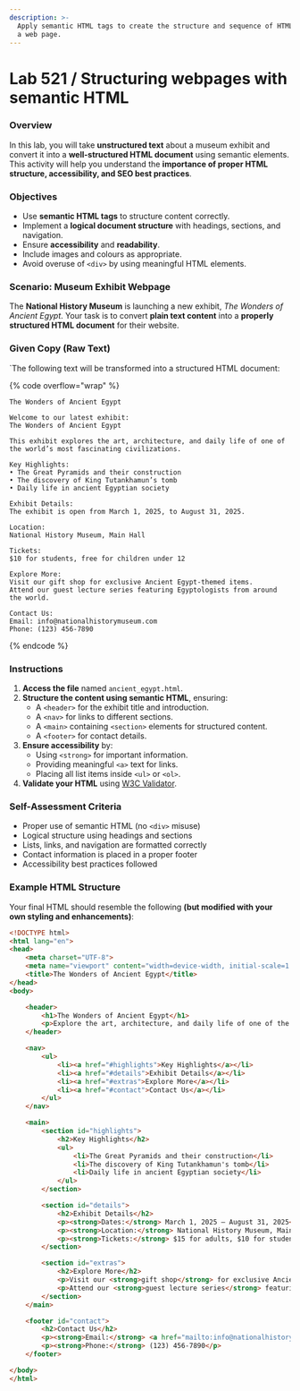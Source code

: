 ```yaml
---
description: >-
  Apply semantic HTML tags to create the structure and sequence of HTML tags on
  a web page.
---
```


# Lab 521 / Structuring webpages with semantic HTML

### Overview <a href="#overview" id="overview"></a>

In this lab, you will take **unstructured text** about a museum exhibit and convert it into a **well-structured HTML document** using semantic elements. This activity will help you understand the **importance of proper HTML structure, accessibility, and SEO best practices**.

### Objectives <a href="#objectives" id="objectives"></a>

* Use **semantic HTML tags** to structure content correctly.
* Implement a **logical document structure** with headings, sections, and navigation.
* Ensure **accessibility** and **readability**.
* Include images and colours as appropriate.
* Avoid overuse of `<div>` by using meaningful HTML elements.

### Scenario: Museum Exhibit Webpage <a href="#scenario-museum-exhibit-webpage" id="scenario-museum-exhibit-webpage"></a>

The **National History Museum** is launching a new exhibit, _The Wonders of Ancient Egypt_. Your task is to convert **plain text content** into a **properly structured HTML document** for their website.

### Given Copy (Raw Text) <a href="#given-copy-raw-text" id="given-copy-raw-text"></a>

\`The following text will be transformed into a structured HTML document:

{% code overflow="wrap" %}
```
The Wonders of Ancient Egypt

Welcome to our latest exhibit:
The Wonders of Ancient Egypt

This exhibit explores the art, architecture, and daily life of one of the world’s most fascinating civilizations.

Key Highlights:
• The Great Pyramids and their construction
• The discovery of King Tutankhamun’s tomb
• Daily life in ancient Egyptian society

Exhibit Details:
The exhibit is open from March 1, 2025, to August 31, 2025.

Location:
National History Museum, Main Hall

Tickets: 
$10 for students, free for children under 12

Explore More:
Visit our gift shop for exclusive Ancient Egypt-themed items.
Attend our guest lecture series featuring Egyptologists from around the world.

Contact Us:
Email: info@nationalhistorymuseum.com
Phone: (123) 456-7890
```
{% endcode %}

### Instructions <a href="#instructions" id="instructions"></a>

1. **Access the file** named `ancient_egypt.html`.
2. **Structure the content using semantic HTML**, ensuring:
   * A `<header>` for the exhibit title and introduction.
   * A `<nav>` for links to different sections.
   * A `<main>` containing `<section>` elements for structured content.
   * A `<footer>` for contact details.
3. **Ensure accessibility** by:
   * Using `<strong>` for important information.
   * Providing meaningful `<a>` text for links.
   * Placing all list items inside `<ul>` or `<ol>`.
4. **Validate your HTML** using [W3C Validator](https://validator.w3.org/).

### Self-Assessment Criteria <a href="#self-assessment-criteria" id="self-assessment-criteria"></a>

* Proper use of semantic HTML (no `<div>` misuse)
* Logical structure using headings and sections
* Lists, links, and navigation are formatted correctly
* Contact information is placed in a proper footer
* Accessibility best practices followed

### Example HTML Structure <a href="#example-html-structure" id="example-html-structure"></a>

Your final HTML should resemble the following **(but modified with your own styling and enhancements)**:

```html
<!DOCTYPE html>
<html lang="en">
<head>
    <meta charset="UTF-8">
    <meta name="viewport" content="width=device-width, initial-scale=1.0">
    <title>The Wonders of Ancient Egypt</title>
</head>
<body>

    <header>
        <h1>The Wonders of Ancient Egypt</h1>
        <p>Explore the art, architecture, and daily life of one of the world's most fascinating civilizations.</p>
    </header>

    <nav>
        <ul>
            <li><a href="#highlights">Key Highlights</a></li>
            <li><a href="#details">Exhibit Details</a></li>
            <li><a href="#extras">Explore More</a></li>
            <li><a href="#contact">Contact Us</a></li>
        </ul>
    </nav>

    <main>
        <section id="highlights">
            <h2>Key Highlights</h2>
            <ul>
                <li>The Great Pyramids and their construction</li>
                <li>The discovery of King Tutankhamun's tomb</li>
                <li>Daily life in ancient Egyptian society</li>
            </ul>
        </section>

        <section id="details">
            <h2>Exhibit Details</h2>
            <p><strong>Dates:</strong> March 1, 2025 – August 31, 2025</p>
            <p><strong>Location:</strong> National History Museum, Main Hall</p>
            <p><strong>Tickets:</strong> $15 for adults, $10 for students, free for children under 12</p>
        </section>

        <section id="extras">
            <h2>Explore More</h2>
            <p>Visit our <strong>gift shop</strong> for exclusive Ancient Egypt-themed items.</p>
            <p>Attend our <strong>guest lecture series</strong> featuring Egyptologists from around the world.</p>
        </section>
    </main>

    <footer id="contact">
        <h2>Contact Us</h2>
        <p><strong>Email:</strong> <a href="mailto:info@nationalhistorymuseum.com">info@nationalhistorymuseum.com</a></p>
        <p><strong>Phone:</strong> (123) 456-7890</p>
    </footer>

</body>
</html>
```

